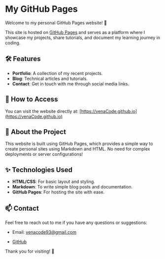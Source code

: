 # My GitHub Pages

Welcome to my personal GitHub Pages website! 🌟

This site is hosted on [GitHub Pages](https://pages.github.com/) and serves as a platform where I showcase my projects, share tutorials, and document my learning journey in coding.

## 🛠️ Features
- **Portfolio**: A collection of my recent projects.
- **Blog**: Technical articles and tutorials.
- **Contact**: Get in touch with me through social media links.

## 🚀 How to Access
You can visit the website directly at: [https://venaCode.github.io](https://venaCode.github.io)

## 📄 About the Project
This website is built using GitHub Pages, which provides a simple way to create personal sites using Markdown and HTML. No need for complex deployments or server configurations!

## ✨ Technologies Used
- **HTML/CSS**: For basic layout and styling.
- **Markdown**: To write simple blog posts and documentation.
- **GitHub Pages**: For hosting the site with ease.

## 📫 Contact
Feel free to reach out to me if you have any questions or suggestions:
- Email: venacode93@gmail.com
<!-- - [LinkedIn](https://linkedin.com/in/yourprofile) -->
- [GitHub](https://github.com/venaCode)

Thank you for visiting! 🙌
